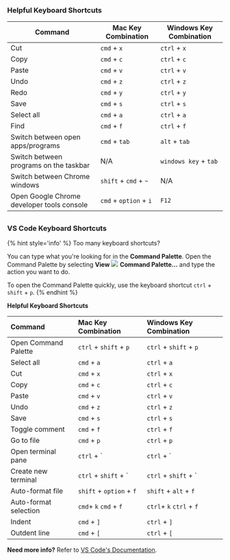 ### Helpful Keyboard Shortcuts
|Command|Mac Key Combination|Windows Key Combination|
|--|--|--|
|Cut|`cmd` + `x`|`ctrl` + `x`|
|Copy|`cmd` + `c`|`ctrl` + `c`|
|Paste|`cmd` + `v`|`ctrl` + `v`|
|Undo|`cmd` + `z`|`ctrl` + `z`|
|Redo|`cmd` + `y`|`ctrl` + `y`|
|Save|`cmd` + `s`|`ctrl` + `s`|
|Select all|`cmd` + `a`|`ctrl` + `a`|
|Find|`cmd` + `f`|`ctrl` + `f`|
|Switch between open apps/programs|`cmd` + `tab`|`alt` + `tab`|
|Switch between programs on the taskbar| N/A | `windows key` + `tab`|
|Switch between Chrome windows|`shift` + `cmd` + `~`| N/A |
|Open Google Chrome developer tools console|`cmd` + `option` + `i`| `F12`|


<!-- trick markdown to give me a little space between these two sections of text -->
## 
### VS Code Keyboard Shortcuts 

{% hint style='info' %}
Too many keyboard shortcuts?

You can type what you're looking for in the **Command Palette**. Open the Command Palette by selecting **View** ![](../images/arrow-right.svg) **Command Palette...** and type the action you want to do.

To open the Command Palette quickly, use the keyboard shortcut `ctrl` + `shift` + `p`.
{% endhint %}

**Helpful Keyboard Shortcuts**

| Command | Mac Key Combination | Windows Key Combination |
| :--- | :--- | :--- |
| Open Command Palette | `ctrl` + `shift` + `p` | `ctrl` + `shift` + `p` |
| Select all | `cmd` + `a` | `ctrl` + `a` |
| Cut | `cmd` + `x` | `ctrl` + `x` |
| Copy | `cmd` + `c` | `ctrl` + `c` |
| Paste | `cmd` + `v` | `ctrl` + `v` |
| Undo | `cmd` + `z` | `ctrl` + `z` |
| Save | `cmd` + `s` | `ctrl` + `s` |
| Toggle comment | `cmd` + `f` | `ctrl` + `f` |
| Go to file | `cmd` + `p` | `ctrl` + `p` |
| Open terminal pane | `ctrl` + \` | `ctrl` + \` |
| Create new terminal | `ctrl` + `shift` + \` | `ctrl` + `shift` + \` |
| Auto-format file | `shift` + `option` + `f` | `shift` + `alt` + `f` |
| Auto-format selection | `cmd`+ `k` `cmd` + `f` | `ctrl`+ `k` `ctrl` + `f` |
| Indent | `cmd` + `]` | `ctrl` + `]` |
| Outdent line | `cmd` + `[` | `ctrl` + `[` |

**Need more info?** Refer to [VS Code's Documentation](https://code.visualstudio.com/docs/getstarted/tips-and-tricks).

